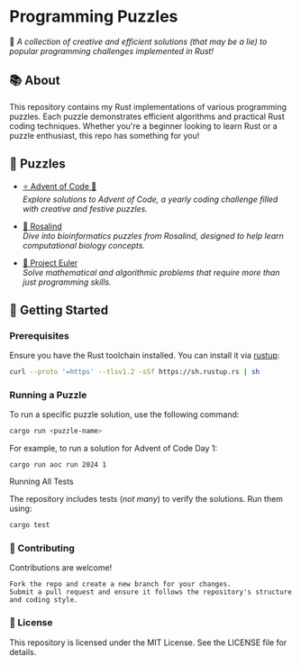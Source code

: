 # Programming Puzzles

🧩 _A collection of creative and efficient solutions (that may be a lie) to popular programming challenges implemented in Rust!_

## 📚 About

This repository contains my Rust implementations of various programming puzzles. Each puzzle demonstrates efficient algorithms and practical Rust coding techniques. Whether you're a beginner looking to learn Rust or a puzzle enthusiast, this repo has something for you!

## 🧠 Puzzles

- [⭐ Advent of Code 🎄](src/advent_of_code)  
  _Explore solutions to Advent of Code, a yearly coding challenge filled with creative and festive puzzles._

- [🧬 Rosalind](src/rosalind)  
  _Dive into bioinformatics puzzles from Rosalind, designed to help learn computational biology concepts._

- [🧮 Project Euler](src/project_euler/)  
  _Solve mathematical and algorithmic problems that require more than just programming skills._

## 🚀 Getting Started

### Prerequisites

Ensure you have the Rust toolchain installed. You can install it via [rustup](https://rustup.rs):

```bash
curl --proto '=https' --tlsv1.2 -sSf https://sh.rustup.rs | sh
```

### Running a Puzzle

To run a specific puzzle solution, use the following command:

```bash
cargo run <puzzle-name>
```

For example, to run a solution for Advent of Code Day 1:

```
cargo run aoc run 2024 1
```

Running All Tests

The repository includes tests (_not many_) to verify the solutions. Run them using:

```bash
cargo test
```

### 🤝 Contributing

Contributions are welcome!

    Fork the repo and create a new branch for your changes.
    Submit a pull request and ensure it follows the repository's structure and coding style.

### 📜 License

This repository is licensed under the MIT License. See the LICENSE file for details.
